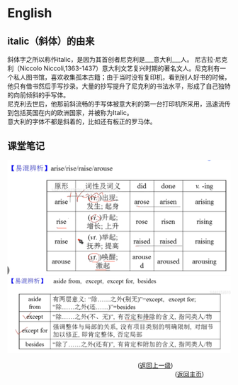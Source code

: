 # English  
## italic（斜体）的由来  
斜体字之所以称作italic，是因为其首创者尼克利是___意大利___人。
    尼古拉·尼克利（Niccolo Niccoli,1363-1437）意大利文艺复兴时期的著名文人。尼克利有一个私人图书馆，喜欢收集孤本古籍；由于当时没有复印机，看到别人好书的时候，他只有借书然后手写抄录。大量的抄写提升了尼克利的书法水平，形成了自己独特的向前倾斜的手写体。  
    尼克利去世后，他那前斜流畅的手写体被意大利的第一台打印机所采用，迅速流传到包括英国在内的欧洲国家，并被称为Italic。  
    意大利的字体不都是斜着的，比如还有板正的罗马体。   
    
## 课堂笔记  
![EN](image/EN.png)
![EN2](image/EN2.png)
  
&emsp;&emsp;&emsp;&emsp;&emsp;&emsp;&emsp;&emsp;&emsp;&emsp;&emsp;&emsp;&emsp;&emsp;&emsp;&emsp;&emsp;&emsp;&emsp;&emsp;&emsp;([返回上一级](../study.md))  
&emsp;&emsp;&emsp;&emsp;&emsp;&emsp;&emsp;&emsp;&emsp;&emsp;&emsp;&emsp;&emsp;&emsp;&emsp;&emsp;&emsp;&emsp;&emsp;&emsp;&emsp;&emsp;&emsp;&emsp;&emsp;&emsp;&emsp;([返回主页](/README.md))